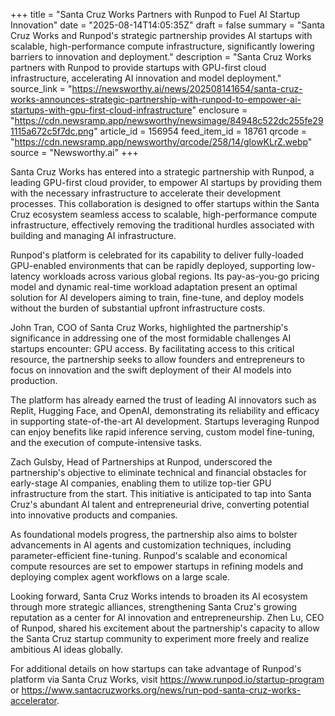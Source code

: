 +++
title = "Santa Cruz Works Partners with Runpod to Fuel AI Startup Innovation"
date = "2025-08-14T14:05:35Z"
draft = false
summary = "Santa Cruz Works and Runpod's strategic partnership provides AI startups with scalable, high-performance compute infrastructure, significantly lowering barriers to innovation and deployment."
description = "Santa Cruz Works partners with Runpod to provide startups with GPU-first cloud infrastructure, accelerating AI innovation and model deployment."
source_link = "https://newsworthy.ai/news/202508141654/santa-cruz-works-announces-strategic-partnership-with-runpod-to-empower-ai-startups-with-gpu-first-cloud-infrastructure"
enclosure = "https://cdn.newsramp.app/newsworthy/newsimage/84948c522dc255fe291115a672c5f7dc.png"
article_id = 156954
feed_item_id = 18761
qrcode = "https://cdn.newsramp.app/newsworthy/qrcode/258/14/glowKLrZ.webp"
source = "Newsworthy.ai"
+++

<p>Santa Cruz Works has entered into a strategic partnership with Runpod, a leading GPU-first cloud provider, to empower AI startups by providing them with the necessary infrastructure to accelerate their development processes. This collaboration is designed to offer startups within the Santa Cruz ecosystem seamless access to scalable, high-performance compute infrastructure, effectively removing the traditional hurdles associated with building and managing AI infrastructure.</p><p>Runpod's platform is celebrated for its capability to deliver fully-loaded GPU-enabled environments that can be rapidly deployed, supporting low-latency workloads across various global regions. Its pay-as-you-go pricing model and dynamic real-time workload adaptation present an optimal solution for AI developers aiming to train, fine-tune, and deploy models without the burden of substantial upfront infrastructure costs.</p><p>John Tran, COO of Santa Cruz Works, highlighted the partnership's significance in addressing one of the most formidable challenges AI startups encounter: GPU access. By facilitating access to this critical resource, the partnership seeks to allow founders and entrepreneurs to focus on innovation and the swift deployment of their AI models into production.</p><p>The platform has already earned the trust of leading AI innovators such as Replit, Hugging Face, and OpenAI, demonstrating its reliability and efficacy in supporting state-of-the-art AI development. Startups leveraging Runpod can enjoy benefits like rapid inference serving, custom model fine-tuning, and the execution of compute-intensive tasks.</p><p>Zach Gulsby, Head of Partnerships at Runpod, underscored the partnership's objective to eliminate technical and financial obstacles for early-stage AI companies, enabling them to utilize top-tier GPU infrastructure from the start. This initiative is anticipated to tap into Santa Cruz's abundant AI talent and entrepreneurial drive, converting potential into innovative products and companies.</p><p>As foundational models progress, the partnership also aims to bolster advancements in AI agents and customization techniques, including parameter-efficient fine-tuning. Runpod's scalable and economical compute resources are set to empower startups in refining models and deploying complex agent workflows on a large scale.</p><p>Looking forward, Santa Cruz Works intends to broaden its AI ecosystem through more strategic alliances, strengthening Santa Cruz's growing reputation as a center for AI innovation and entrepreneurship. Zhen Lu, CEO of Runpod, shared his excitement about the partnership's capacity to allow the Santa Cruz startup community to experiment more freely and realize ambitious AI ideas globally.</p><p>For additional details on how startups can take advantage of Runpod's platform via Santa Cruz Works, visit <a href='https://www.runpod.io/startup-program' rel='nofollow' target='_blank'>https://www.runpod.io/startup-program</a> or <a href='https://www.santacruzworks.org/news/run-pod-santa-cruz-works-accelerator' rel='nofollow' target='_blank'>https://www.santacruzworks.org/news/run-pod-santa-cruz-works-accelerator</a>.</p>